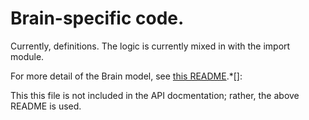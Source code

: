 Brain-specific code.
====================

Currently, definitions. The logic is currently mixed in with the import module.

For more detail of the Brain model, see [this README](../../assets/brain/README.md).*[]:

This this file is not included in the API docmentation; rather, the above README is used.

